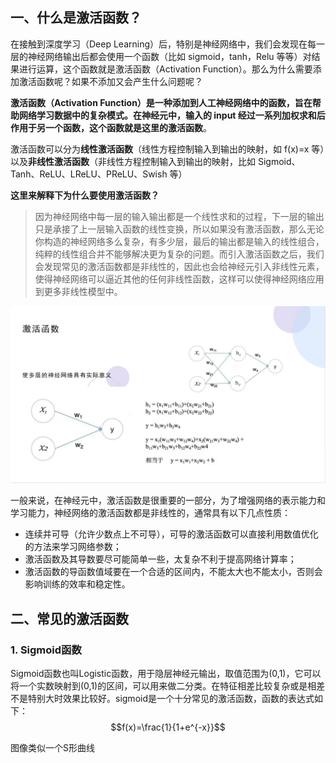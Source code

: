 ## 一、什么是激活函数？

在接触到深度学习（Deep Learning）后，特别是神经网络中，我们会发现在每一层的神经网络输出后都会使用一个函数（比如 sigmoid，tanh，Relu 等等）对结果进行运算，这个函数就是激活函数（Activation Function）。那么为什么需要添加激活函数呢？如果不添加又会产生什么问题呢？

**激活函数（Activation Function）是一种添加到人工神经网络中的函数，旨在帮助网络学习数据中的复杂模式。在神经元中，输入的 input 经过一系列加权求和后作用于另一个函数，这个函数就是这里的激活函数**。

激活函数可以分为**线性激活函数**（线性方程控制输入到输出的映射，如 f(x)=x 等）以及**非线性激活函数**（非线性方程控制输入到输出的映射，比如 Sigmoid、Tanh、ReLU、LReLU、PReLU、Swish 等）

**这里来解释下为什么要使用激活函数？**

> 因为神经网络中每一层的输入输出都是一个线性求和的过程，下一层的输出只是承接了上一层输入函数的线性变换，所以如果没有激活函数，那么无论你构造的神经网络多么复杂，有多少层，最后的输出都是输入的线性组合，纯粹的线性组合并不能够解决更为复杂的问题。而引入激活函数之后，我们会发现常见的激活函数都是非线性的，因此也会给神经元引入非线性元素，使得神经网络可以逼近其他的任何非线性函数，这样可以使得神经网络应用到更多非线性模型中。

![](激活函数/为什么需要激活函数.png)

一般来说，在神经元中，激活函数是很重要的一部分，为了增强网络的表示能力和学习能力，神经网络的激活函数都是非线性的，通常具有以下几点性质：

- 连续并可导（允许少数点上不可导），可导的激活函数可以直接利用数值优化的方法来学习网络参数；
- 激活函数及其导数要尽可能简单一些，太复杂不利于提高网络计算率；
- 激活函数的导函数值域要在一个合适的区间内，不能太大也不能太小，否则会影响训练的效率和稳定性。


## 二、常见的激活函数

### 1. Sigmoid函数

Sigmoid函数也叫Logistic函数，用于隐层神经元输出，取值范围为(0,1)，它可以将一个实数映射到(0,1)的区间，可以用来做二分类。在特征相差比较复杂或是相差不是特别大时效果比较好。sigmoid是一个十分常见的激活函数，函数的表达式如下：
$$f(x)=\frac{1}{1+e^{-x}}$$

图像类似一个S形曲线